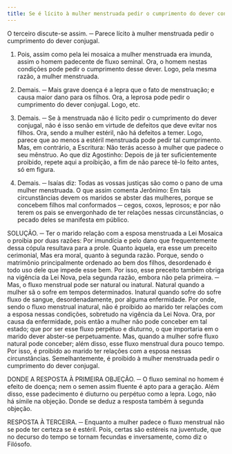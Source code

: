 ```yaml
---
title: Se é lícito à mulher menstruada pedir o cumprimento do dever conjugal
---
```


O terceiro discute-se assim. ─ Parece lícito à mulher menstruada pedir o cumprimento do dever conjugal.  

1. Pois, assim como pela lei mosaica a mulher menstruada era imunda, assim o homem padecente de fluxo seminal. Ora, o homem nestas condições pode pedir o cumprimento desse dever. Logo, pela mesma razão, a mulher menstruada.  

2. Demais. ─ Mais grave doença é a lepra que o fato de menstruação; e causa maior dano para os filhos. Ora, a leprosa pode pedir o cumprimento do dever conjugal. Logo, etc.  

3. Demais. ─ Se à menstruada não é lícito pedir o cumprimento do dever conjugal, não é isso senão em virtude de defeitos que deve evitar nos filhos. Ora, sendo a mulher estéril, não há defeitos a temer. Logo, parece que ao menos a estéril menstruada pode pedir tal cumprimento. Mas, em contrário, a Escritura: Não terás acesso à mulher que padece o seu mênstruo. Ao que diz Agostinho: Depois de já ter suficientemente proibido, repete aqui a proibição, a fim de não parece tê-lo feito antes, só em figura.  

2. Demais. ─ Isaías diz: Todas as vossas justiças são como o pano de uma mulher menstruada. O que assim comenta Jerônimo: Em tais circunstâncias devem os maridos se abster das mulheres, porque se concebem filhos mal conformados ─ cegos, coxos, leprosos; e por não terem os pais se envergonhado de ter relações nessas circunstâncias, o pecado deles se manifesta em público.  

SOLUÇÃO. ─ Ter o marido relação com a esposa menstruada a Lei Mosaica o proibia por duas razões: Por imundícia e pelo dano que frequentemente dessa cópula resultava para a prole. Quanto àquela, era esse um preceito cerimonial, Mas era moral, quanto à segunda razão. Porque, sendo o matrimônio principalmente ordenado ao bem dos filhos, desordenado é todo uso dele que impede esse bem. Por isso, esse preceito também obriga na vigência da Lei Nova, pela segunda razão, embora não pela primeira. ─ Mas, o fluxo menstrual pode ser natural ou inatural. Natural quando a mulher sã o sofre em tempos determinados. Inatural quando sofre do sofre fluxo de sangue, desordenadamente, por alguma enfermidade. Por onde, sendo o fluxo menstrual inatural, não é proibido ao marido ter relações com a esposa nessas condições, sobretudo na vigência da Lei Nova. Ora, por causa da enfermidade, pois então a mulher não pode conceber em tal estado; que por ser esse fluxo perpétuo e diuturno, o que importaria em o marido dever abster-se perpetuamente. Mas, quando a mulher sofre fluxo natural pode conceber; além disso, esse fluxo menstrual dura pouco tempo. Por isso, é proibido ao marido ter relações com a esposa nessas circunstâncias. Semelhantemente, é proibido à mulher menstruada pedir o cumprimento do dever conjugal.  

DONDE A RESPOSTA À PRIMEIRA OBJEÇÃO. ─ O fluxo seminal no homem é efeito de doença; nem o semen assim fluente é apto para a geração. Além disso, esse padecimento é diuturno ou perpétuo como a lepra. Logo, não há símile na objeção. Donde se deduz a resposta também à segunda objeção.  

RESPOSTA À TERCEIRA. ─ Enquanto a mulher padece o fluxo menstrual não se pode ter certeza se é estéril. Pois, certas são estéreis na juventude, que no decurso do tempo se tornam fecundas e inversamente, como diz o Filósofo.